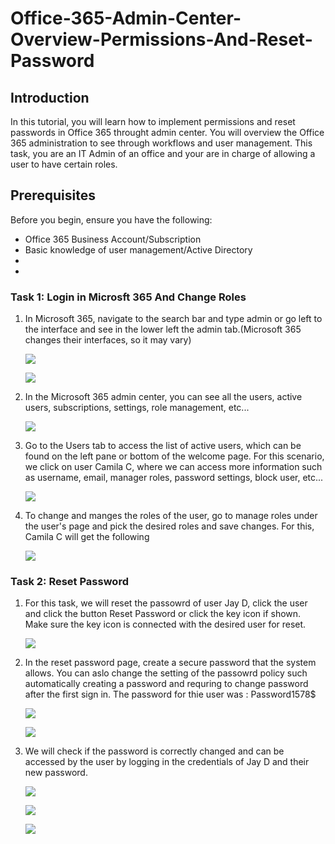 # Office-365-Admin-Center-Overview-Permissions-And-Reset-Password

## Introduction
In this tutorial, you will learn how to implement permissions and reset passwords in Office 365 throught admin center. You will overview the Office 365 administration to see through workflows and user management. This task, you are an IT Admin of an office and your are in charge of allowing a user to have certain roles. 

## Prerequisites 
Before you begin, ensure you have the following:
- Office 365 Business Account/Subscription
- Basic knowledge of user management/Active Directory  
- 
- 

### Task 1: Login in Microsft 365 And Change Roles
1. In Microsoft 365, navigate to the search bar and type admin or go left to the interface and see in the lower left the admin tab.(Microsoft 365 changes their interfaces, so it may vary)
    <p>
      <img src="https://github.com/user-attachments/assets/d8b9aa3d-c630-485c-a5d2-975fa6bc0f5f"
   </p> 
   <p>
      <img src="https://github.com/user-attachments/assets/d0313067-0d88-4f5f-ad12-35d83b73a941"
   </p>

2. In the Microsoft 365 admin center, you can see all the users, active users, subscriptions, settings, role management, etc...
   <p>
     <img src="https://github.com/user-attachments/assets/53b40c7c-8fd2-43dd-9be5-af250e99eba6"
   </p> 

3. Go to the Users tab to access the list of active users, which can be found on the left pane or bottom of the welcome page. For this scenario, we click on user Camila C, where we can access more information such as username, email, manager roles, password settings, block user, etc...

   <p>
     <img src="https://github.com/user-attachments/assets/b156055d-6d2a-4d4d-ae1e-ff9908f5e68e"
   </p>

4. To change and manges the roles of the user, go to manage roles under the user's page and pick the desired roles and save changes. For this, Camila C will get the following
    <p>
      <img src="https://github.com/user-attachments/assets/81d60a2d-13fa-4961-82bc-974296c377e8" 
      <img src="https://github.com/user-attachments/assets/7175a5c3-25d1-4e59-a069-67401d08a909"
    </p> 

### Task 2: Reset Password
 1. For this task, we will reset the passowrd of user Jay D, click the user and click the button Reset Password or click the key icon if shown. Make sure the key icon is connected with the desired user for reset.
     <p>
       <img src="https://github.com/user-attachments/assets/85f9e3c4-7054-4650-b8c3-87e3ef84c73c"
     </p> 

2. In the reset password page, create a secure password that the system allows. You can aslo change the setting of the passowrd policy such automatically creating a password and requring to change password after the first sign in. The password for thie user was : Password1578$
    <p>
      <img src="https://github.com/user-attachments/assets/5ad4de1b-57dc-44d8-9fd6-73af82bb62b5"
    </p>
   <p>
      <img src="https://github.com/user-attachments/assets/fb8270a3-a7e5-490c-8b1b-f54b818840ec"
   </p> 

3. We will check if the password is correctly changed and can be accessed by the user by logging in the credentials of Jay D and their new password.
   <p>
     <img src="https://github.com/user-attachments/assets/81511922-e816-47ff-be57-6ab96f48b62d"
   </p>
   
   <p>
     <img src="https://github.com/user-attachments/assets/44f1b7ad-b878-4993-9c4b-94f6740c15bb"
   </p>
   
   <p>
     <img src="https://github.com/user-attachments/assets/1e7a8d79-328d-4d41-9d2f-cfe6540bf969"
   </p>
